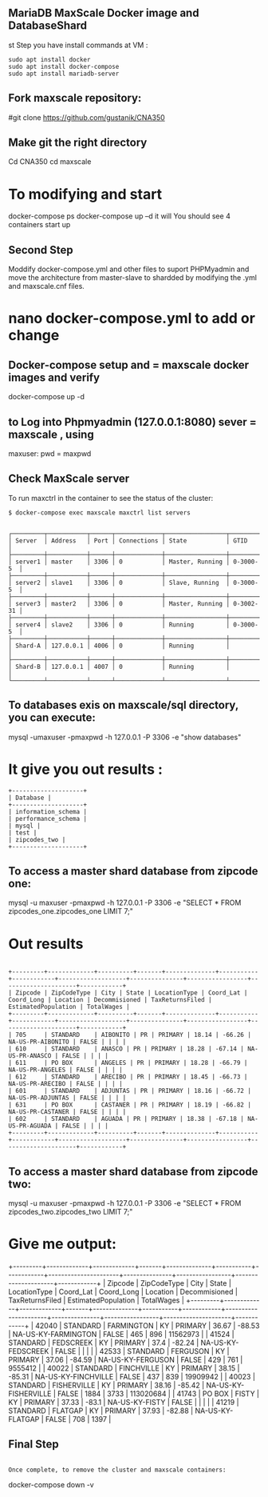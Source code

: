 ## MariaDB MaxScale Docker image and DatabaseShard

st Step you have  install commands at VM :
```
sudo apt install docker
sudo apt install docker-compose
sudo apt install mariadb-server
```



## Fork maxscale repository: 
#git clone https://github.com/gustanik/CNA350

## Make git the right directory
Cd CNA350 cd maxscale

# To modifying and start 
docker-compose ps
docker-compose up –d it will You should see 4 containers start up

## Second Step
Moddify docker-compose.yml and other files to suport PHPMyadmin and move the architecture from master-slave to shardded by modifying the .yml and maxscale.cnf files.
# nano docker-compose.yml to add or change

## Docker-compose setup and = maxscale docker images and verify 
docker-compose up -d

## to Log into Phpmyadmin (127.0.0.1:8080) sever = maxscale , using
maxuser: pwd = maxpwd

## Check MaxScale server

To run maxctrl in the container to see the status of the cluster:
```
$ docker-compose exec maxscale maxctrl list servers


┌─────────┬───────────┬──────┬─────────────┬─────────────────┬───────────┐
│ Server  │ Address   │ Port │ Connections │ State           │ GTID      │
├─────────┼───────────┼──────┼─────────────┼─────────────────┼───────────┤
│ server1 │ master    │ 3306 │ 0           │ Master, Running │ 0-3000-5  │
├─────────┼───────────┼──────┼─────────────┼─────────────────┼───────────┤
│ server2 │ slave1    │ 3306 │ 0           │ Slave, Running  │ 0-3000-5  │
├─────────┼───────────┼──────┼─────────────┼─────────────────┼───────────┤
│ server3 │ master2   │ 3306 │ 0           │ Master, Running │ 0-3002-31 │
├─────────┼───────────┼──────┼─────────────┼─────────────────┼───────────┤
│ server4 │ slave2    │ 3306 │ 0           │ Running         │ 0-3000-5  │
├─────────┼───────────┼──────┼─────────────┼─────────────────┼───────────┤
│ Shard-A │ 127.0.0.1 │ 4006 │ 0           │ Running         │           │
├─────────┼───────────┼──────┼─────────────┼─────────────────┼───────────┤
│ Shard-B │ 127.0.0.1 │ 4007 │ 0           │ Running         │           │
└─────────┴───────────┴──────┴─────────────┴─────────────────┴───────────┘

```




## To databases exis on maxscale/sql directory, you can execute:
mysql -umaxuser -pmaxpwd -h 127.0.0.1 -P 3306 -e "show databases" 

# It give you out results :

```
+--------------------+
| Database |
+--------------------+
| information_schema |
| performance_schema |
| mysql |
| test |
| zipcodes_two |
+--------------------+

```


## To access a master shard database from zipcode one:
   mysql -u maxuser -pmaxpwd -h 127.0.0.1 -P 3306 -e "SELECT * FROM zipcodes_one.zipcodes_one LIMIT 7;"
   #  Out results 
  ```
   
+---------+-------------+----------+-------+--------------+-----------+------------+-------------------+---------------+-----------------+---------------------+------------+
| Zipcode | ZipCodeType | City | State | LocationType | Coord_Lat | Coord_Long | Location | Decommisioned | TaxReturnsFiled | EstimatedPopulation | TotalWages |
+---------+-------------+----------+-------+--------------+-----------+------------+-------------------+---------------+-----------------+---------------------+------------+
| 705     | STANDARD    | AIBONITO | PR | PRIMARY | 18.14 | -66.26 | NA-US-PR-AIBONITO | FALSE | | | |
| 610     | STANDARD    | ANASCO | PR | PRIMARY | 18.28 | -67.14 | NA-US-PR-ANASCO | FALSE | | | |
| 611     | PO BOX      | ANGELES | PR | PRIMARY | 18.28 | -66.79 | NA-US-PR-ANGELES | FALSE | | | |
| 612     | STANDARD    | ARECIBO | PR | PRIMARY | 18.45 | -66.73 | NA-US-PR-ARECIBO | FALSE | | | |
| 601     | STANDARD    | ADJUNTAS | PR | PRIMARY | 18.16 | -66.72 | NA-US-PR-ADJUNTAS | FALSE | | | |
| 631     | PO BOX      | CASTANER | PR | PRIMARY | 18.19 | -66.82 | NA-US-PR-CASTANER | FALSE | | | |
| 602     | STANDARD    | AGUADA | PR | PRIMARY | 18.38 | -67.18 | NA-US-PR-AGUADA | FALSE | | | |
+---------+-------------+----------+-------+--------------+-----------+------------+-------------------+---------------+-----------------+---------------------+------------+

 ```



## To access a master shard database from zipcode two:
   
 mysql -u maxuser -pmaxpwd -h 127.0.0.1 -P 3306 -e "SELECT * FROM zipcodes_two.zipcodes_two LIMIT 7;"

# Give me output:
+---------+-------------+-------------+-------+--------------+-----------+------------+----------------------+---------------+-----------------+---------------------+------------+
| Zipcode | ZipCodeType | City | State | LocationType | Coord_Lat | Coord_Long | Location | Decommisioned | TaxReturnsFiled | EstimatedPopulation | TotalWages |
+---------+-------------+-------------+-------+--------------+-----------+------------+----------------------+---------------+-----------------+---------------------+------------+
| 42040 | STANDARD | FARMINGTON | KY | PRIMARY | 36.67 | -88.53 | NA-US-KY-FARMINGTON | FALSE | 465 | 896 | 11562973 |
| 41524 | STANDARD | FEDSCREEK | KY | PRIMARY | 37.4 | -82.24 | NA-US-KY-FEDSCREEK | FALSE | | | |
| 42533 | STANDARD | FERGUSON | KY | PRIMARY | 37.06 | -84.59 | NA-US-KY-FERGUSON | FALSE | 429 | 761 | 9555412 |
| 40022 | STANDARD | FINCHVILLE | KY | PRIMARY | 38.15 | -85.31 | NA-US-KY-FINCHVILLE | FALSE | 437 | 839 | 19909942 |
| 40023 | STANDARD | FISHERVILLE | KY | PRIMARY | 38.16 | -85.42 | NA-US-KY-FISHERVILLE | FALSE | 1884 | 3733 | 113020684 |
| 41743 | PO BOX | FISTY | KY | PRIMARY | 37.33 | -83.1 | NA-US-KY-FISTY | FALSE | | | |
| 41219 | STANDARD | FLATGAP | KY | PRIMARY | 37.93 | -82.88 | NA-US-KY-FLATGAP | FALSE | 708 | 1397 |



## Final Step
```

Once complete, to remove the cluster and maxscale containers:

```
docker-compose down -v
```





